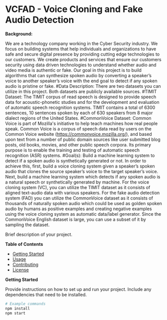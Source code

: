 # VCFAD - Voice Cloning and Fake Audio Detection

**Background:**

We are a technology company working in the Cyber Security industry. We focus on building systems that help individuals and organizations to have safe and secure digital presence by providing cutting edge technologies to our customers. We create products and services that ensure our customers security using data driven technologies to understand whether audio and video media is authentic or fake.
Our goal in this project is to build algorithms that can synthesize spoken audio by converting a speaker’s voice to another speaker’s voice with the end goal to detect if any spoken audio is pristine or fake.
#Data Description:
There are two datasets you can utilize in this project. Both datasets are publicly available sources.
#TIMIT Dataset:
The TIMIT corpus of read speech is designed to provide speech data for acoustic-phonetic studies and for the development and evaluation of automatic speech recognition systems. TIMIT contains a total of 6300 sentences, 10 sentences spoken by each of 630 speakers from 8 major dialect regions of the United States.
#CommonVoice Dataset:
Common Voice is part of Mozilla's initiative to help teach machines how real people speak. Common Voice is a corpus of speech data read by users on the Common Voice website (https://commonvoice.mozilla.org/), and based upon text from a number of public domain sources like user submitted blog posts, old books, movies, and other public speech corpora. Its primary purpose is to enable the training and testing of automatic speech recognition (ASR) systems.
#Goal(s):
Build a machine learning system to detect if a spoken audio is synthetically generated or not. In order to achieve this, first, build a voice cloning system given a speaker’s spoken audio that clones the source speaker’s voice to the target speaker’s voice. Next, build a machine learning system which detects if any spoken audio is a natural speech or synthetically generated by machine.
For the voice cloning system (VC), you can utilize the TIMIT dataset as it consists of aligned text-audio data with various speakers. For the fake audio detection system (FAD) you can utilize the CommonVoice dataset as it consists of thousands of naturally spoken audio which could be used as golden spoken audio by humans as positive examples and creating negative examples using the voice cloning system as automatic data/label generator. Since the CommonVoice English dataset is large, you can use a subset of it by sampling the dataset.



Brief description of your project.

**Table of Contents**
- [Getting Started](#getting-started)
- [Usage](#usage)
- [Contributing](#contributing)
- [License](#license)

**Getting Started**

Provide instructions on how to set up and run your project. Include any dependencies that need to be installed.

```bash
# Example commands
npm install
npm start
